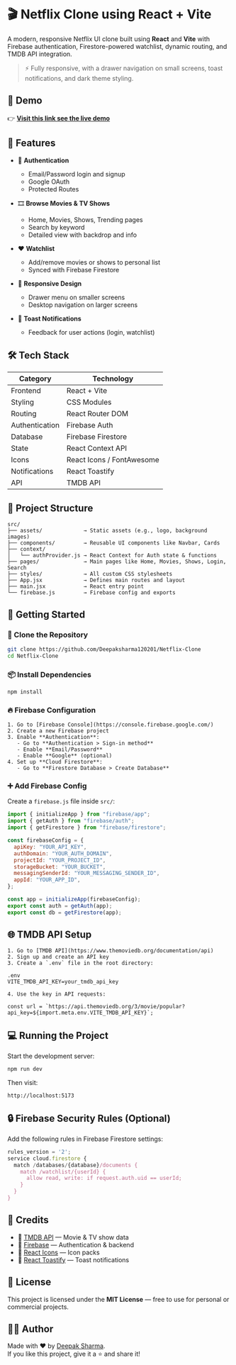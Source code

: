 # 🎬 Netflix Clone using React + Vite

A modern, responsive Netflix UI clone built using **React** and **Vite** with Firebase authentication, Firestore-powered watchlist, dynamic routing, and TMDB API integration.  

> ⚡ Fully responsive, with a drawer navigation on small screens, toast notifications, and dark theme styling.


## 🚀 Demo

👉 **[Visit this link see the live demo](https://your-live-demo-link.com)**

## 🚀 Features

- 🔐 **Authentication**
  - Email/Password login and signup
  - Google OAuth
  - Protected Routes

- 🎞️ **Browse Movies & TV Shows**
  - Home, Movies, Shows, Trending pages
  - Search by keyword
  - Detailed view with backdrop and info

- ❤️ **Watchlist**
  - Add/remove movies or shows to personal list
  - Synced with Firebase Firestore

- 🌙 **Responsive Design**
  - Drawer menu on smaller screens
  - Desktop navigation on larger screens

- 🔔 **Toast Notifications**
  - Feedback for user actions (login, watchlist)


## 🛠️ Tech Stack

| Category       | Technology         |
|----------------|--------------------|
| Frontend       | React + Vite       |
| Styling        | CSS Modules        |
| Routing        | React Router DOM   |
| Authentication | Firebase Auth      |
| Database       | Firebase Firestore |
| State          | React Context API  |
| Icons          | React Icons / FontAwesome |
| Notifications  | React Toastify     |
| API            | TMDB API           |


## 📁 Project Structure

```
src/
├── assets/             → Static assets (e.g., logo, background images)
├── components/         → Reusable UI components like Navbar, Cards
├── context/
│   └── authProvider.js → React Context for Auth state & functions
├── pages/              → Main pages like Home, Movies, Shows, Login, Search
├── styles/             → All custom CSS stylesheets
├── App.jsx             → Defines main routes and layout
├── main.jsx            → React entry point
└── firebase.js         → Firebase config and exports
```


## 🔧 Getting Started

### 🧱 Clone the Repository

```bash
git clone https://github.com/Deepaksharma120201/Netflix-Clone
cd Netflix-Clone
```

### 📦 Install Dependencies

```bash
npm install
```

### 🔥 Firebase Configuration
```
1. Go to [Firebase Console](https://console.firebase.google.com/)
2. Create a new Firebase project
3. Enable **Authentication**:
   - Go to **Authentication > Sign-in method**
   - Enable **Email/Password**
   - Enable **Google** (optional)
4. Set up **Cloud Firestore**:
   - Go to **Firestore Database > Create Database**
```

### ➕ Add Firebase Config

Create a `firebase.js` file inside `src/`:

```js
import { initializeApp } from "firebase/app";
import { getAuth } from "firebase/auth";
import { getFirestore } from "firebase/firestore";

const firebaseConfig = {
  apiKey: "YOUR_API_KEY",
  authDomain: "YOUR_AUTH_DOMAIN",
  projectId: "YOUR_PROJECT_ID",
  storageBucket: "YOUR_BUCKET",
  messagingSenderId: "YOUR_MESSAGING_SENDER_ID",
  appId: "YOUR_APP_ID",
};

const app = initializeApp(firebaseConfig);
export const auth = getAuth(app);
export const db = getFirestore(app);
```

## 🌐 TMDB API Setup
```
1. Go to [TMDB API](https://www.themoviedb.org/documentation/api)
2. Sign up and create an API key
3. Create a `.env` file in the root directory:

.env
VITE_TMDB_API_KEY=your_tmdb_api_key

4. Use the key in API requests:

const url = `https://api.themoviedb.org/3/movie/popular?api_key=${import.meta.env.VITE_TMDB_API_KEY}`;
```

## 💻 Running the Project

Start the development server:

```bash
npm run dev
```

Then visit:

```
http://localhost:5173
```


## 🔒 Firebase Security Rules (Optional)

Add the following rules in Firebase Firestore settings:

```js
rules_version = '2';
service cloud.firestore {
  match /databases/{database}/documents {
    match /watchlist/{userId} {
      allow read, write: if request.auth.uid == userId;
    }
  }
}
```

## 🧾 Credits

- 🎥 [TMDB API](https://www.themoviedb.org/) — Movie & TV show data
- 🔐 [Firebase](https://firebase.google.com/) — Authentication & backend
- 🎨 [React Icons](https://react-icons.github.io/react-icons/) — Icon packs
- 🔔 [React Toastify](https://fkhadra.github.io/react-toastify/introduction) — Toast notifications


## 📄 License

This project is licensed under the **MIT License** — free to use for personal or commercial projects.

## 🙋‍♂️ Author

Made with ❤️ by [Deepak Sharma](https://github.com/Deepaksharma120201).  
If you like this project, give it a ⭐ and share it!
